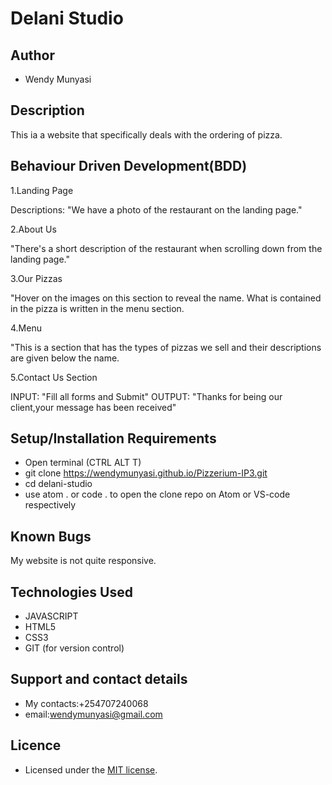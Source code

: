 # Delani Studio

## Author

- Wendy Munyasi

## Description

This ia a website that specifically deals with the ordering of pizza.

## Behaviour Driven Development(BDD)

 1.Landing Page

Descriptions: "We have a photo of the restaurant on the landing page."

2.About Us

"There's a short description of the restaurant when scrolling down from the landing page."

3.Our Pizzas

"Hover on the images on this section to reveal the name. What is contained in the pizza is written in the menu section.

4.Menu

"This is a section that has the types of pizzas we sell and their descriptions are given below the name.

5.Contact Us Section

INPUT: "Fill all forms and Submit"
OUTPUT: "Thanks for being our client,your message has been received"


## Setup/Installation Requirements

- Open terminal (CTRL ALT T)
- git clone https://wendymunyasi.github.io/Pizzerium-IP3.git
- cd delani-studio
- use atom . or code . to open the clone repo on Atom or VS-code respectively

## Known Bugs

My website is not quite responsive.

## Technologies Used

- JAVASCRIPT
- HTML5
- CSS3
- GIT (for version control)

## Support and contact details

- My contacts:+254707240068
- email:wendymunyasi@gmail.com

## Licence

- Licensed under the  [MIT license](LICENSE).